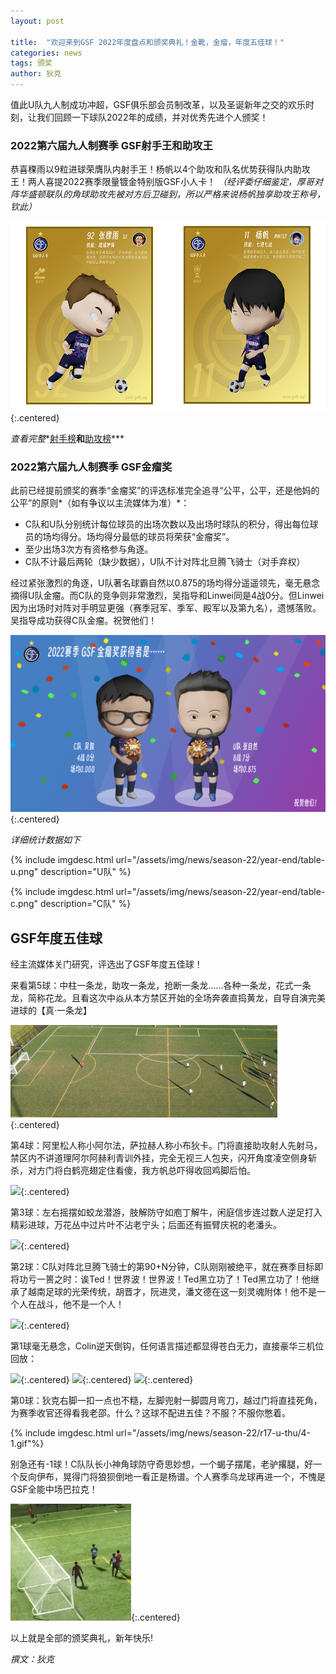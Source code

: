 ```yaml
---
layout: post

title:  "欢迎来到GSF 2022年度盘点和颁奖典礼！金靴，金瘤，年度五佳球！"
categories: news
tags: 颁奖
author: 狄克
---
```


值此U队九人制成功冲超，GSF俱乐部会员制改革，以及圣诞新年之交的欢乐时刻，让我们回顾一下球队2022年的成绩，并对优秀先进个人颁奖！

### 2022第六届九人制赛季 GSF射手王和助攻王

恭喜稞雨以9粒进球荣膺队内射手王！杨帆以4个助攻和队名优势获得队内助攻王！两人喜提2022赛季限量镀金特别版GSF小人卡！
*（经评委仔细鉴定，厚哥对阵华盛顿联队的角球助攻先被对方后卫碰到，所以严格来说杨帆独享助攻王称号，钦此）*

![](/assets/img/news/season-22/year-end/2022-gold-card.jpg){:.centered}

*查看完整**[射手榜](/seasons/22q4/goal_scorers)**和**[助攻榜](/seasons/22q4/assists_list)***

### 2022第六届九人制赛季 GSF金瘤奖

此前已经提前颁奖的赛季“金瘤奖”的评选标准完全追寻“公平，公平，还是他妈的公平”的原则*（如有争议以主流媒体为准）*：

* C队和U队分别统计每位球员的出场次数以及出场时球队的积分，得出每位球员的场均得分。场均得分最低的球员将荣获“金瘤奖”。
* 至少出场3次方有资格参与角逐。
* C队不计最后两轮（缺少数据），U队不计对阵北旦腾飞骑士（对手弃权）

经过紧张激烈的角逐，U队著名球霸自然以0.875的场均得分遥遥领先，毫无悬念摘得U队金瘤。而C队的竞争则非常激烈，吴指导和Linwei同是4战0分。但Linwei因为出场时对阵对手明显更强（赛季冠军、季军、殿军以及第九名），遗憾落败。吴指导成功获得C队金瘤。祝贺他们！

![](/assets/img/news/season-22/year-end/jlj.png){:.centered}

*详细统计数据如下*

{% include imgdesc.html url="/assets/img/news/season-22/year-end/table-u.png" description="U队" %}

{% include imgdesc.html url="/assets/img/news/season-22/year-end/table-c.png" description="C队" %}

## GSF年度五佳球

经主流媒体关门研究，评选出了GSF年度五佳球！

来看第5球：中柱一条龙，助攻一条龙，抢断一条龙……各种一条龙，花式一条龙，简称花龙。且看这次中焱从本方禁区开始的全场奔袭直捣黄龙，自导自演完美进球的【真·一条龙】

![](/assets/img/news/season-22/year-end/5.gif){:.centered}


第4球：阿里松人称小阿尔法，萨拉赫人称小布狄卡。门将直接助攻射人先射马，禁区内不讲道理阿尔阿赫利青训外挂，完全无视三人包夹，闪开角度凌空侧身斩杀，对方门将白鹤亮翅定住看傻，我方帆总吓得收回鸡脚后怕。

![](/assets/img/news/season-22/year-end/4.gif){:.centered}

第3球：左右摇摆如蛟龙潜游，肢解防守如庖丁解牛，闲庭信步连过数人逆足打入精彩进球，万花丛中过片叶不沾老宁头；后面还有振臂庆祝的老潘头。

![](/assets/img/news/season-22/year-end/3.gif){:.centered}

第2球：C队对阵北旦腾飞骑士的第90+N分钟，C队刚刚被绝平，就在赛季目标即将功亏一篑之时：诶Ted！世界波！世界波！Ted黑立功了！Ted黑立功了！他继承了越南足球的光荣传统，胡晋才，阮进灵，潘文德在这一刻灵魂附体！他不是一个人在战斗，他不是一个人！

![](/assets/img/news/season-22/r15-c-bd/12.gif){:.centered}

第1球毫无悬念，Colin逆天倒钩，任何语言描述都显得苍白无力，直接豪华三机位回放：

![](/assets/img/news/season-22/r1_calblue/r1_coling_goal_camera1.gif){:.centered}
![](/assets/img/news/season-22/r1_calblue/r1_coling_goal_camera2.gif){:.centered}
![](/assets/img/news/season-22/r1_calblue/r1_coling_goal_camera3.gif){:.centered}

第0球：狄克右脚一扣一点也不糙，左脚兜射一脚圆月弯刀，越过门将直挂死角，为赛季收官还得看我老邵。什么？这球不配进五佳？不服？不服你憋着。

{% include imgdesc.html url="/assets/img/news/season-22/r17-u-thu/4-1.gif"%}

别急还有-1球！C队队长小神角球防守奇思妙想，一个蝎子摆尾，老驴撂腿，好一个反向伊布，晃得门将狼狈倒地一看正是杨谱。个人赛季乌龙球再进一个，不愧是GSF全能中场巴拉克！

![](/assets/img/news/season-22/year-end/n1.gif){:.centered}

以上就是全部的颁奖典礼，新年快乐!

*撰文：狄克*
